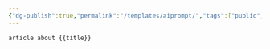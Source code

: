 ```yaml
---
{"dg-publish":true,"permalink":"/templates/aiprompt/","tags":["public","ai"],"noteIcon":"1"}
---
```



```tg
article about {{title}}
```
